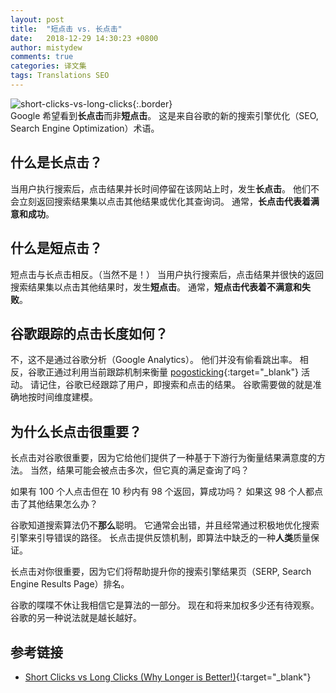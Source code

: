 ```yaml
---
layout: post
title:  "短点击 vs. 长点击"
date:   2018-12-29 14:30:23 +0800
author: mistydew
comments: true
categories: 译文集
tags: Translations SEO
---
```

![short-clicks-vs-long-clicks](https://mistydew.github.io/assets/images/translations/short-clicks-vs-long-clicks.png){:.border}<br>
Google 希望看到**长点击**而非**短点击**。
这是来自谷歌的新的搜索引擎优化（SEO, Search Engine Optimization）术语。

## 什么是长点击？

当用户执行搜索后，点击结果并长时间停留在该网站上时，发生**长点击**。
他们不会立刻返回搜索结果集以点击其他结果或优化其查询词。
通常，**长点击代表着满意和成功**。

## 什么是短点击？

短点击与长点击相反。（当然不是！）
当用户执行搜索后，点击结果并很快的返回搜索结果集以点击其他结果时，发生**短点击**。
通常，**短点击代表着不满意和失败**。

## 谷歌跟踪的点击长度如何？

不，这不是通过谷歌分析（Google Analytics）。
他们并没有偷看跳出率。
相反，谷歌正通过利用当前跟踪机制来衡量 [pogosticking](http://www.blindfiveyearold.com/search-pogosticking-and-seo){:target="_blank"} 活动。
请记住，谷歌已经跟踪了用户，即搜索和点击的结果。
谷歌需要做的就是准确地按时间维度建模。

## 为什么长点击很重要？

长点击对谷歌很重要，因为它给他们提供了一种基于下游行为衡量结果满意度的方法。
当然，结果可能会被点击多次，但它真的满足查询了吗？

如果有 100 个人点击但在 10 秒内有 98 个返回，算成功吗？
如果这 98 个人都点击了其他结果怎么办？

谷歌知道搜索算法仍不**那么**聪明。
它通常会出错，并且经常通过积极地优化搜索引擎来引导错误的路径。
长点击提供反馈机制，即算法中缺乏的一种**人类**质量保证。

长点击对你很重要，因为它们将帮助提升你的搜索引擎结果页（SERP, Search Engine Results Page）排名。

谷歌的喋喋不休让我相信它是算法的一部分。
现在和将来加权多少还有待观察。
谷歌的另一种说法就是越长越好。

## 参考链接

* [Short Clicks vs Long Clicks (Why Longer is Better!)](http://www.blindfiveyearold.com/short-clicks-versus-long-clicks){:target="_blank"}
